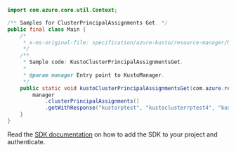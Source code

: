 ```java
import com.azure.core.util.Context;

/** Samples for ClusterPrincipalAssignments Get. */
public final class Main {
    /*
     * x-ms-original-file: specification/azure-kusto/resource-manager/Microsoft.Kusto/stable/2021-08-27/examples/KustoClusterPrincipalAssignmentsGet.json
     */
    /**
     * Sample code: KustoClusterPrincipalAssignmentsGet.
     *
     * @param manager Entry point to KustoManager.
     */
    public static void kustoClusterPrincipalAssignmentsGet(com.azure.resourcemanager.kusto.KustoManager manager) {
        manager
            .clusterPrincipalAssignments()
            .getWithResponse("kustorptest", "kustoclusterrptest4", "kustoprincipal1", Context.NONE);
    }
}
```

Read the [SDK documentation](https://github.com/Azure/azure-sdk-for-java/blob/azure-resourcemanager-kusto_1.0.0-beta.3/sdk/kusto/azure-resourcemanager-kusto/README.md) on how to add the SDK to your project and authenticate.
